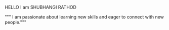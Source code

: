 HELLO    I am SHUBHANGI RATHOD


""" I am passionate about learning new skills and eager to connect with new people."""



